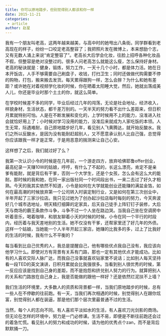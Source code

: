 ```yaml
---
title: 你可以原地踏步，但别觉得别人都该和你一样
date: 2015-11-21
categories:
 - article
author: 赵星
---
```


我有一个朋友叫老高，这两年越来越美，与高中时的她甩出八条街。同学群看到老高现在的样子，纷纷一口咬定老高整容了；我把照片发在微博上，本来想励个志，又有无数人涌上来说“肯定整容了”。老高长大后学会化妆，往脸上招呼各种化妆品不假，但整容是绝对没整过的。很多人问老高怎么就能这么瘦，怎么保持好身材。老高的秘诀就是：健身，锻炼，努力工作，一天十几个小时，都是体力活。她在日本开饭店，人手不够需要自己刷盘子，收钱，打扫卫生；同时还做做代购需要不停的购物，打包，搬来搬去发货。每天累得跟狗一样，怎么会胖？为什么和她有差距？或许她在对着视频学化妆的时候，你在晒着太阳睡大觉，然后，她就出落成美人儿，你还是毕业时那个土土的你，就这么简单。

在学校时候差不多的同学，毕业后经过几年的闯荡，无论是社会地址，经济收入，样貌身材，生活状态，都千差万别的。一天半天的努力看不出什么差距来，但日积月累就特别可怕。人是在不断发展和变化的，上学时候用不上的能力，没准进入社会就恰好用上了；小时候对学习没用的能力，没准后来就成为人家吃饭的本领。人生无常，际遇难耐，自己原地踏步好几年，看见别人飞黄腾达，就开始反酸水。我们之所以反酸水，是因为没有能耐赶超别人，又不愿意承认别人比自己强，总觉得你应该跟我一样才是正常，于是用恶意的揣测来让自己心安。

这样想了之后，我们就过好了么？

我第一次认识小令的时候是在几年前，一个游走四方，放弃哈佛耶鲁offer创业，最高纪录一天赚10W的姑娘，哼哼，有什么了不起的，长这么漂亮，肯定不是亲爹有能耐，就是背后有干爹，否则一个大学生，还是个女孩，怎么会有这么大的能耐。那时候的我和她，在同一家出版社同一个时间段出书，一来二去过了好久才相熟。今天的我其实依然不知道，小令是如何在大学就能创业还能赚的满盆金箔，如何在最高潮的时候放弃第一个公司转入时装定制行业，又是如何在第三次创业中，半年开起了三家沙拉店。我只见过她为了创办起沙拉店每时每刻的努力，今天奔波好几个城市选地址，明天精打细算的定家具，后天自己徒手上阵钉钉子装修，大后天与商场的霸王条款作斗争，斗争不过一个人坐在路边哭。当我自己坐在空调房中听着音乐，喝着咖啡，和朋友聊着小天的时候的时候，小令在同一个平行的时段内，经历着与我天差地别的生活。她不仅没有干爹，还帮家里还了好几年的外债。这样一个姑娘，当她能一个人半年开起三家店，她赚的比我多的多，过上了比我好的生活的时候，我有什么不平衡的？

每当看到比自己优秀的人，我总是提醒自己，他有哪些优点我自己没有，我应该向他学习什么。即使对方有背景有关系有门路，那也一定有其他优点才能成功。比如有的人喜欢交际人脉广达，而我自己没事就喜欢钻家里不说话；比如别人每天坚持看一段TED的英文演讲，日积月累就会比我强很多。当看到别人很优秀的时候，第一反应应该是找到自己身的差距，而不是抱怨和挤兑别人努力的行为。就算把别人的关系和门路放在自己身上，我是否能做的跟他一样好？还是依然烂泥扶不上墙？

我们生活的环境里，大多数人的资质和背景都一样，当我们原地踏步的时候，总有一些人在不停歇的往前跑。有一天，当我们再次相遇的时候，别觉得别人在跟你炫富，别觉得别人都在装逼，那是他们那个层次里最普通不过的生活。

当然，每个人的志向不同。有人喜欢平淡如水的生活，有人喜欢刀光剑影的商场。但无论在怎样的环境中，努力是一门必修课。生活不易，即便是不断往前跑还会过的着急忙慌。看见别人的努力和成功的时候，请为他的优秀点个zan，而不是背后默默捅一刀。